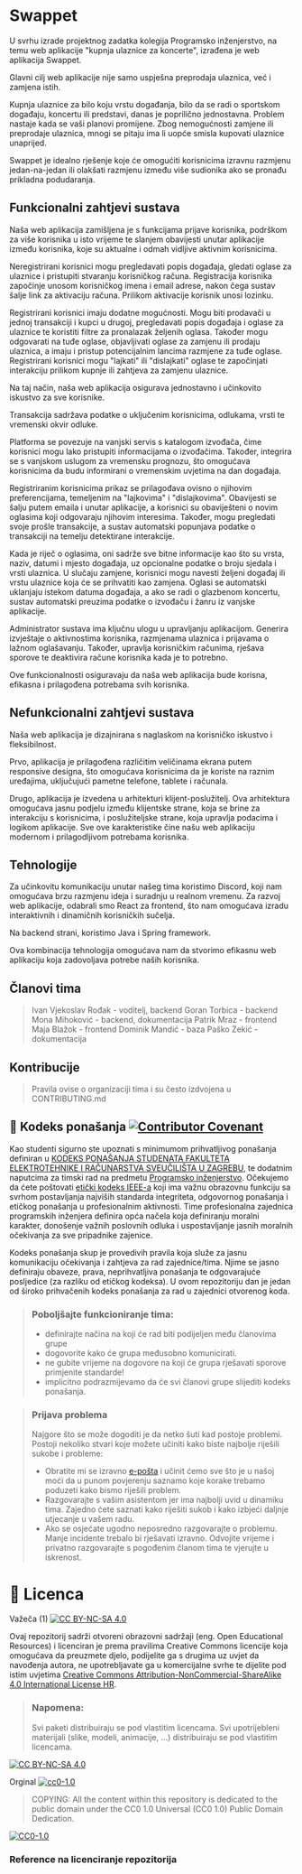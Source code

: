 # Swappet

U svrhu izrade projektnog zadatka kolegija Programsko inženjerstvo, na temu web aplikacije "kupnja ulaznice za koncerte", izrađena je web aplikacija Swappet. 

Glavni cilj web aplikacije nije samo uspješna preprodaja ulaznica, već i zamjena istih.

Kupnja ulaznice za bilo koju vrstu događanja, bilo da se radi o sportskom događaju, koncertu ili predstavi, danas je poprilično jednostavna. Problem nastaje kada se vaši planovi promijene. Zbog nemogućnosti zamjene ili preprodaje ulaznica, mnogi se pitaju ima li uopće smisla kupovati ulaznice unaprijed. 

Swappet je idealno rješenje koje će omogućiti korisnicima izravnu razmjenu jedan-na-jedan ili olakšati razmjenu između više sudionika ako se pronađu prikladna podudaranja.

## Funkcionalni zahtjevi sustava
Naša web aplikacija zamišljena je s funkcijama prijave korisnika, podrškom za više korisnika u isto vrijeme te slanjem obavijesti unutar aplikacije između korisnika, koje su aktualne i odmah vidljive aktivnim korisnicima.

Neregistrirani korisnici mogu pregledavati popis događaja, gledati oglase za ulaznice i pristupiti stvaranju korisničkog računa. Registracija korisnika započinje unosom korisničkog imena i email adrese, nakon čega sustav šalje link za aktivaciju računa. Prilikom aktivacije korisnik unosi lozinku.

Registrirani korisnici imaju dodatne mogućnosti. Mogu biti prodavači u jednoj transakciji i kupci u drugoj, pregledavati popis događaja i oglase za ulaznice te koristiti filtre za pronalazak željenih oglasa. Također mogu odgovarati na tuđe oglase, objavljivati oglase za zamjenu ili prodaju ulaznica, a imaju i pristup potencijalnim lancima razmjene za tuđe oglase. Registrirani korisnici mogu "lajkati" ili "dislajkati" oglase te započinjati interakciju prilikom kupnje ili zahtjeva za zamjenu ulaznice. 

Na taj način, naša web aplikacija osigurava jednostavno i učinkovito iskustvo za sve korisnike.

Transakcija sadržava podatke o uključenim korisnicima, odlukama, vrsti te vremenski okvir odluke.

Platforma se povezuje na vanjski servis s katalogom izvođača, čime korisnici mogu lako pristupiti informacijama o izvođačima. Također, integrira se s vanjskom uslugom za vremensku prognozu, što omogućava korisnicima da budu informirani o vremenskim uvjetima na dan događaja.

Registriranim korisnicima prikaz se prilagođava ovisno o njihovim preferencijama, temeljenim na "lajkovima" i "dislajkovima". Obavijesti se šalju putem emaila i unutar aplikacije, a korisnici su obaviješteni o novim oglasima koji odgovaraju njihovim interesima. Također, mogu pregledati svoje prošle transakcije, a sustav automatski popunjava podatke o transakciji na temelju detektirane interakcije.

Kada je riječ o oglasima, oni sadrže sve bitne informacije kao što su vrsta, naziv, datumi i mjesto događaja, uz opcionalne podatke o broju sjedala i vrsti ulaznica. U slučaju zamjene, korisnici mogu navesti željeni događaj ili vrstu ulaznice koja će se prihvatiti kao zamjena. Oglasi se automatski uklanjaju istekom datuma događaja, a ako se radi o glazbenom koncertu, sustav automatski preuzima podatke o izvođaču i žanru iz vanjske aplikacije.

Administrator sustava ima ključnu ulogu u upravljanju aplikacijom. Generira izvještaje o aktivnostima korisnika, razmjenama ulaznica i prijavama o lažnom oglašavanju. Također, upravlja korisničkim računima, rješava sporove te deaktivira račune korisnika kada je to potrebno.

Ove funkcionalnosti osiguravaju da naša web aplikacija bude korisna, efikasna i prilagođena potrebama svih korisnika. 

## Nefunkcionalni zahtjevi sustava
Naša web aplikacija je dizajnirana s naglaskom na korisničko iskustvo i fleksibilnost. 

Prvo, aplikacija je prilagođena različitim veličinama ekrana putem responsive designa, što omogućava korisnicima da je koriste na raznim uređajima, uključujući pametne telefone, tablete i računala.

Drugo, aplikacija je izvedena u arhitekturi klijent-poslužitelj. Ova arhitektura omogućava jasnu podjelu između klijentske strane, koja se brine za interakciju s korisnicima, i poslužiteljske strane, koja upravlja podacima i logikom aplikacije.
Sve ove karakteristike čine našu web aplikaciju modernom i prilagodljivom potrebama korisnika.

## Tehnologije
Za učinkovitu komunikaciju unutar našeg tima koristimo Discord, koji nam omogućava brzu razmjenu ideja i suradnju u realnom vremenu. Za razvoj web aplikacije, odabrali smo React za frontend, što nam omogućava izradu interaktivnih i dinamičnih korisničkih sučelja. 

Na backend strani, koristimo Java i Spring framework. 

Ova kombinacija tehnologija omogućava nam da stvorimo efikasnu web aplikaciju koja zadovoljava potrebe naših korisnika.

## Članovi tima 
> Ivan Vjekoslav Rođak - voditelj, backend
> Goran Torbica - backend
> Mona Mihoković - backend, dokumentacija
> Patrik Mraz - frontend
> Maja Blažok - frontend
> Dominik Mandić - baza
> Paško Zekić - dokumentacija

## Kontribucije
>Pravila ovise o organizaciji tima i su često izdvojena u CONTRIBUTING.md



## 📝 Kodeks ponašanja [![Contributor Covenant](https://img.shields.io/badge/Contributor%20Covenant-2.1-4baaaa.svg)](CODE_OF_CONDUCT.md)
Kao studenti sigurno ste upoznati s minimumom prihvatljivog ponašanja definiran u [KODEKS PONAŠANJA STUDENATA FAKULTETA ELEKTROTEHNIKE I RAČUNARSTVA SVEUČILIŠTA U ZAGREBU](https://www.fer.hr/_download/repository/Kodeks_ponasanja_studenata_FER-a_procisceni_tekst_2016%5B1%5D.pdf), te dodatnim naputcima za timski rad na predmetu [Programsko inženjerstvo](https://wwww.fer.hr).
Očekujemo da ćete poštovati [etički kodeks IEEE-a](https://www.ieee.org/about/corporate/governance/p7-8.html) koji ima važnu obrazovnu funkciju sa svrhom postavljanja najviših standarda integriteta, odgovornog ponašanja i etičkog ponašanja u profesionalnim aktivnosti. Time profesionalna zajednica programskih inženjera definira opća načela koja definiranju  moralni karakter, donošenje važnih poslovnih odluka i uspostavljanje jasnih moralnih očekivanja za sve pripadnike zajenice.

Kodeks ponašanja skup je provedivih pravila koja služe za jasnu komunikaciju očekivanja i zahtjeva za rad zajednice/tima. Njime se jasno definiraju obaveze, prava, neprihvatljiva ponašanja te  odgovarajuće posljedice (za razliku od etičkog kodeksa). U ovom repozitoriju dan je jedan od široko prihvačenih kodeks ponašanja za rad u zajednici otvorenog koda.
>### Poboljšajte funkcioniranje tima:
>* definirajte načina na koji će rad biti podijeljen među članovima grupe
>* dogovorite kako će grupa međusobno komunicirati.
>* ne gubite vrijeme na dogovore na koji će grupa rješavati sporove primjenite standarde!
>* implicitno podrazmijevamo da će svi članovi grupe slijediti kodeks ponašanja.
 
>###  Prijava problema
>Najgore što se može dogoditi je da netko šuti kad postoje problemi. Postoji nekoliko stvari koje možete učiniti kako biste najbolje riješili sukobe i probleme:
>* Obratite mi se izravno [e-pošta](mailto:vlado.sruk@fer.hr) i  učinit ćemo sve što je u našoj moći da u punom povjerenju saznamo koje korake trebamo poduzeti kako bismo riješili problem.
>* Razgovarajte s vašim asistentom jer ima najbolji uvid u dinamiku tima. Zajedno ćete saznati kako riješiti sukob i kako izbjeći daljnje utjecanje u vašem radu.
>* Ako se osjećate ugodno neposredno razgovarajte o problemu. Manje incidente trebalo bi rješavati izravno. Odvojite vrijeme i privatno razgovarajte s pogođenim članom tima te vjerujte u iskrenost.

# 📝 Licenca
Važeča (1)
[![CC BY-NC-SA 4.0][cc-by-nc-sa-shield]][cc-by-nc-sa]

Ovaj repozitorij sadrži otvoreni obrazovni sadržaji (eng. Open Educational Resources)  i licenciran je prema pravilima Creative Commons licencije koja omogućava da preuzmete djelo, podijelite ga s drugima uz 
uvjet da navođenja autora, ne upotrebljavate ga u komercijalne svrhe te dijelite pod istim uvjetima [Creative Commons Attribution-NonCommercial-ShareAlike 4.0 International License HR][cc-by-nc-sa].
>
> ### Napomena:
>
> Svi paketi distribuiraju se pod vlastitim licencama.
> Svi upotrijebleni materijali  (slike, modeli, animacije, ...) distribuiraju se pod vlastitim licencama.

[![CC BY-NC-SA 4.0][cc-by-nc-sa-image]][cc-by-nc-sa]

[cc-by-nc-sa]: https://creativecommons.org/licenses/by-nc/4.0/deed.hr 
[cc-by-nc-sa-image]: https://licensebuttons.net/l/by-nc-sa/4.0/88x31.png
[cc-by-nc-sa-shield]: https://img.shields.io/badge/License-CC%20BY--NC--SA%204.0-lightgrey.svg

Orginal [![cc0-1.0][cc0-1.0-shield]][cc0-1.0]
>
>COPYING: All the content within this repository is dedicated to the public domain under the CC0 1.0 Universal (CC0 1.0) Public Domain Dedication.
>
[![CC0-1.0][cc0-1.0-image]][cc0-1.0]

[cc0-1.0]: https://creativecommons.org/licenses/by/1.0/deed.en
[cc0-1.0-image]: https://licensebuttons.net/l/by/1.0/88x31.png
[cc0-1.0-shield]: https://img.shields.io/badge/License-CC0--1.0-lightgrey.svg

### Reference na licenciranje repozitorija
